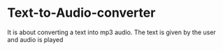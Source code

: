 # Text-to-Audio-converter
It is about converting a text into mp3 audio. The text is given by the user and audio is played
